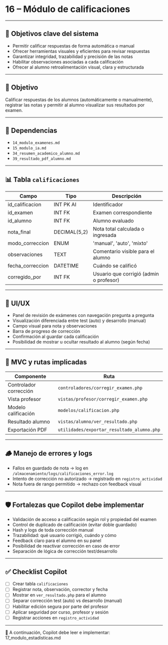 # 16 – Módulo de calificaciones

---

## 🎯 Objetivos clave del sistema

- Permitir calificar respuestas de forma automática o manual  
- Ofrecer herramientas visuales y eficientes para revisar respuestas  
- Garantizar integridad, trazabilidad y precisión de las notas  
- Habilitar observaciones asociadas a cada calificación  
- Ofrecer al alumno retroalimentación visual, clara y estructurada

---

## 🧭 Objetivo

Calificar respuestas de los alumnos (automáticamente o manualmente), registrar las notas y permitir al alumno visualizar sus resultados por examen.

---

## 🔗 Dependencias

- `14_modulo_examenes.md`  
- `15_modulo_ia.md`  
- `34_resumen_academico_alumno.md`  
- `39_resultado_pdf_alumno.md`  

---

## 📊 Tabla `calificaciones`

| Campo           | Tipo          | Descripción                                |
|------------------|---------------|--------------------------------------------|
| id_calificacion  | INT PK AI     | Identificador                              |
| id_examen        | INT FK        | Examen correspondiente                     |
| id_alumno        | INT FK        | Alumno evaluado                            |
| nota_final       | DECIMAL(5,2)  | Nota total calculada o ingresada           |
| modo_correccion  | ENUM          | 'manual', 'auto', 'mixto'                  |
| observaciones    | TEXT          | Comentario visible para el alumno          |
| fecha_correccion | DATETIME      | Cuándo se calificó                         |
| corregido_por    | INT FK        | Usuario que corrigió (admin o profesor)    |

---

## 🧪 UI/UX

- Panel de revisión de exámenes con navegación pregunta a pregunta  
- Visualización diferenciada entre test (auto) y desarrollo (manual)  
- Campo visual para nota y observaciones  
- Barra de progreso de corrección  
- Confirmación al guardar cada calificación  
- Posibilidad de mostrar u ocultar resultado al alumno (según fecha)  

---

## 📂 MVC y rutas implicadas

| Componente             | Ruta                                           |
|------------------------|------------------------------------------------|
| Controlador corrección | `controladores/corregir_examen.php`           |
| Vista profesor         | `vistas/profesor/corregir_examen.php`         |
| Modelo calificación    | `modelos/calificacion.php`                    |
| Resultado alumno       | `vistas/alumno/ver_resultado.php`             |
| Exportación PDF        | `utilidades/exportar_resultado_alumno.php`    |

---

## 🪵 Manejo de errores y logs

- Fallos en guardado de nota → log en `/almacenamiento/logs/calificaciones_error.log`  
- Intento de corrección no autorizado → registrado en `registro_actividad`  
- Nota fuera de rango permitido → rechazo con feedback visual  

---

## 🛡️ Fortalezas que Copilot debe implementar

- Validación de acceso a calificación según rol y propiedad del examen  
- Control de duplicado de calificación (evitar doble guardado)  
- Hash y logs de toda corrección manual  
- Trazabilidad: qué usuario corrigió, cuándo y cómo  
- Feedback claro para el alumno en su panel  
- Posibilidad de reactivar corrección en caso de error  
- Separación de lógica de corrección test/desarrollo  

---

## ✅ Checklist Copilot

- [ ] Crear tabla `calificaciones`  
- [ ] Registrar nota, observación, corrector y fecha  
- [ ] Mostrar en `ver_resultado.php` para el alumno  
- [ ] Separar corrección test (auto) vs desarrollo (manual)  
- [ ] Habilitar edición segura por parte del profesor  
- [ ] Aplicar seguridad por curso, profesor y sesión  
- [ ] Registrar acciones en `registro_actividad`  

---

📌 A continuación, Copilot debe leer e implementar: 17_modulo_estadisticas.md
